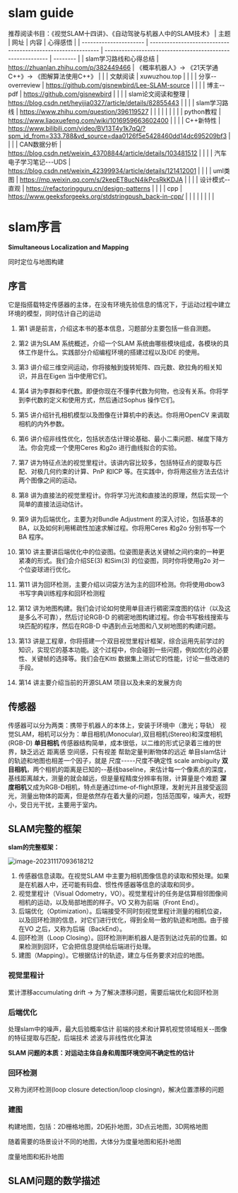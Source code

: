 # slam guide
推荐阅读书目：《视觉SLAM十四讲》、《自动驾驶与机器人中的SLAM技术》
| 主题                   | 网址                                                         | 内容                                                       | 心得感悟 |
| ---------------------- | ------------------------------------------------------------ | ---------------------------------------------------------- | -------- |
| slam学习路线和心得总结 | https://zhuanlan.zhihu.com/p/382449466                       | 《概率机器人》->   《21天学通C++》->   《图解算法使用C++》 |          |
| 文献阅读               | xuwuzhou.top                                                 |                                                            |          |
| 分享--overreview       | https://github.com/gisnewbird/Lee-SLAM-source                |                                                            |          |
| 博主--pdf              | https://github.com/gisnewbird                                |                                                            |          |
| slam论文阅读和整理     | https://blog.csdn.net/heyijia0327/article/details/82855443   |                                                            |          |
| slam学习路线           | https://www.zhihu.com/question/396119527                     |                                                            |          |
|                        |                                                              |                                                            |          |
| python教程             | https://www.liaoxuefeng.com/wiki/1016959663602400            |                                                            |          |
| C++新特性              | https://www.bilibili.com/video/BV13T4y1k7qQ/?spm_id_from=333.788&vd_source=daa0126f5e5428460dd14dc695209bf3 |                                                            |          |
| CAN数据分析            | https://blog.csdn.net/weixin_43708844/article/details/103481512 |                                                            |          |
| 汽车电子学习笔记---UDS | https://blog.csdn.net/weixin_42399934/article/details/121412001 |                                                            |          |
| uml类图                | https://mp.weixin.qq.com/s/2kepET8ucN4ikPcsRkKDJA            |                                                            |          |
| 设计模式--直观         | https://refactoringguru.cn/design-patterns                   |                                                            |          |
| cpp                    | https://www.geeksforgeeks.org/stdstringpush_back-in-cpp/     |                                                            |          |
|                        |                                                              |                                                            |          |

# slam序言

**Simultaneous Localization and Mapping**

同时定位与地图构建

## 序言

它是指搭载特定传感器的主体，在没有环境先验信息的情况下，于运动过程中建立环境的模型，同时估计自己的运动

1. 第1 讲是前言，介绍这本书的基本信息，习题部分主要包括一些自测题。
2. 第2 讲为SLAM 系统概述，介绍一个SLAM 系统由哪些模块组成，各模块的具体工作是什么。实践部分介绍编程环境的搭建过程以及IDE 的使用。
3. 第3 讲介绍三维空间运动，你将接触到旋转矩阵、四元数、欧拉角的相关知识，并且在Eigen 当中使用它们。
4. 第4 讲为李群和李代数。即便你现在不懂李代数为何物，也没有关系。你将学到李代数的定义和使用方式，然后通过Sophus 操作它们。
5. 第5 讲介绍针孔相机模型以及图像在计算机中的表达。你将用OpenCV 来调取相机的内外参数。
6. 第6 讲介绍非线性优化，包括状态估计理论基础、最小二乘问题、梯度下降方法。你会完成一个使用Ceres 和g2o 进行曲线拟合的实验。

1. 第7 讲为特征点法的视觉里程计。该讲内容比较多，包括特征点的提取与匹配、对极几何约束的计算、PnP 和ICP 等。在实践中，你将用这些方法去估计两个图像之间的运动。
2. 第8 讲为直接法的视觉里程计。你将学习光流和直接法的原理，然后实现一个简单的直接法运动估计。
3. 第9 讲为后端优化，主要为对Bundle Adjustment 的深入讨论，包括基本的BA，以及如何利用稀疏性加速求解过程。你将用Ceres 和g2o 分别书写一个BA 程序。
4. 第10 讲主要讲后端优化中的位姿图。位姿图是表达关键帧之间约束的一种更紧凑的形式。我们会介绍SE(3) 和Sim(3) 的位姿图，同时你将使用g2o 对一个位姿球进行优化。
5. 第11 讲为回环检测，主要介绍以词袋方法为主的回环检测。你将使用dbow3 书写字典训练程序和回环检测程
6. 第12 讲为地图构建。我们会讨论如何使用单目进行稠密深度图的估计（以及这是多么不可靠），然后讨论RGB-D 的稠密地图构建过程。你会书写极线搜索与块匹配的程序，然后在RGB-D 中遇到点云地图和八叉树地图的构建问题。
7. 第13 讲是工程章，你将搭建一个双目视觉里程计框架，综合运用先前学过的知识，实现它的基本功能。这个过程中，你会碰到一些问题，例如优化的必要性、关键帧的选择等。我们会在Kitti 数据集上测试它的性能，讨论一些改进的手段。
8. 第14 讲主要介绍当前的开源SLAM 项目以及未来的发展方向
## 传感器
传感器可以分为两类：携带于机器人的本体上，安装于环境中（激光；导轨）
视觉SLAM，相机可以分为：单目相机(Monocular),双目相机(Stereo)和深度相机(RGB-D)
**单目相机** 传感器结构简单，成本很低，以二维的形式记录着三维的世界，缺乏远近 距离感 空间感，只有视差 帮助定量判断物体的远近
单目slam估计的轨迹和地图也相差一个因子，就是 尺度-----尺度不确定性 scale ambiguity
**双目相机**，两个相机的距离是已知的--基线baseline，来估计每一个像素点的深度，基线距离越大，测量的就会越远，但是量程精度分辨率有限，计算量是个难题
**深度相机**又成为RGB-D相机，特点是通过time-of-flight原理，发射光并且接受返回光，测量出物体的距离，但是依然存在着大量的问题，包括范围窄，噪声大，视野小，受日光干扰，主要用于室内。
## SLAM完整的框架
**slam的完整框架：**

![image-20231117093618212](C:\Users\ubw1szh\AppData\Roaming\Typora\typora-user-images\image-20231117093618212.png)

1. 传感器信息读取。在视觉SLAM 中主要为相机图像信息的读取和预处理。如果是在机器人中，还可能有码盘、惯性传感器等信息的读取和同步。
2. 视觉里程计（Visual Odometry，VO）。视觉里程计的任务是估算相邻图像间相机的运动，以及局部地图的样子。VO 又称为前端（Front End）。
3. 后端优化（Optimization）。后端接受不同时刻视觉里程计测量的相机位姿，以及回环检测的信息，对它们进行优化，得到全局一致的轨迹和地图。由于接在VO 之后，又称为后端（BackEnd）。
4. 回环检测（Loop Closing）。回环检测判断机器人是否到达过先前的位置。如果检测到回环，它会把信息提供给后端进行处理。
5. 建图（Mapping）。它根据估计的轨迹，建立与任务要求对应的地图。

### 视觉里程计

累计漂移accumulating drift -> 为了解决漂移问题，需要后端优化和回环检测

### 后端优化
处理slam中的噪声，最大后验概率估计
前端的技术和计算机视觉领域相关--图像的特征提取与匹配，后端技术 滤波与非线性优化算法

**SLAM 问题的本质：对运动主体自身和周围环境空间不确定性的估计**

### 回环检测
又称为闭环检测(loop closure detection/loop closingn)，解决位置漂移的问题

### 建图

构建地图，包括：2D栅格地图，2D拓扑地图，3D点云地图，3D网格地图

随着需要的场景设计不同的地图，大体分为度量地图和拓扑地图

度量地图和拓扑地图

## SLAM问题的数学描述
